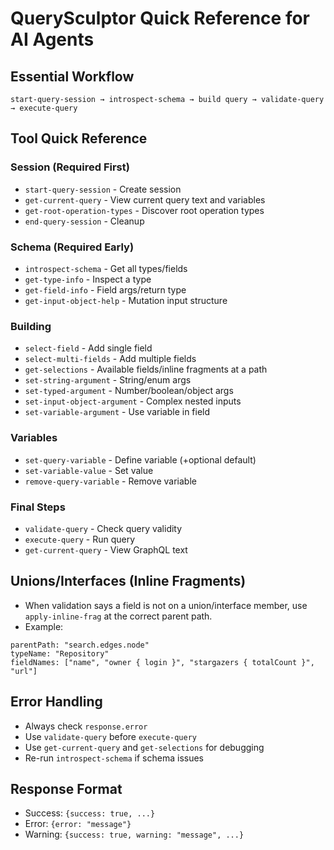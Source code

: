 # QuerySculptor Quick Reference for AI Agents

## Essential Workflow
```
start-query-session → introspect-schema → build query → validate-query → execute-query
```

## Tool Quick Reference

### Session (Required First)
- `start-query-session` - Create session
- `get-current-query` - View current query text and variables
- `get-root-operation-types` - Discover root operation types
- `end-query-session` - Cleanup

### Schema (Required Early)
- `introspect-schema` - Get all types/fields
- `get-type-info` - Inspect a type
- `get-field-info` - Field args/return type
- `get-input-object-help` - Mutation input structure

### Building
- `select-field` - Add single field
- `select-multi-fields` - Add multiple fields
- `get-selections` - Available fields/inline fragments at a path
- `set-string-argument` - String/enum args
- `set-typed-argument` - Number/boolean/object args
- `set-input-object-argument` - Complex nested inputs
- `set-variable-argument` - Use variable in field

### Variables
- `set-query-variable` - Define variable (+optional default)
- `set-variable-value` - Set value
- `remove-query-variable` - Remove variable

### Final Steps
- `validate-query` - Check query validity
- `execute-query` - Run query
- `get-current-query` - View GraphQL text

## Unions/Interfaces (Inline Fragments)
- When validation says a field is not on a union/interface member, use `apply-inline-frag` at the correct parent path.
- Example:
```
parentPath: "search.edges.node"
typeName: "Repository"
fieldNames: ["name", "owner { login }", "stargazers { totalCount }", "url"]
```

## Error Handling
- Always check `response.error`
- Use `validate-query` before `execute-query`
- Use `get-current-query` and `get-selections` for debugging
- Re-run `introspect-schema` if schema issues

## Response Format
- Success: `{success: true, ...}`
- Error: `{error: "message"}`
- Warning: `{success: true, warning: "message", ...}`